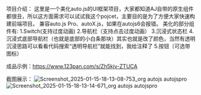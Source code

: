 项目介绍：
这里是一个美化auto.js的UI框架项目，大家都知道AJ自带的原生组件都很丑，所以这方面需求可以试试我这个pojcet，主要目的是为了方便大家快速构建前端项目。
兼容auto.js Pro、autoX.js，如果在autojs6会报错。
美化的部分组件有:
1.Switch(支持过度动画)
2.导航栏（支持点击过度动画）
3.沉浸式状态栏
4.沉浸式底部导航栏（也就是底部的小白条那块）其实也就是改了颜色，当然有透明沉浸思路可以看看代码搜索“透明导航栏”就能找到，我给注释了
5.按钮（可选带图标）

成品示例：https://www.123pan.com/s/Zh5kjv-ZTUCA

截图展示：
![Screenshot_2025-01-15-18-13-08-753_org autojs autojspro](https://github.com/user-attachments/assets/2ec0a7c3-1b8c-4aea-9348-e1e5f2504519)
![Screenshot_2025-01-15-18-13-14-671_org autojs autojspro](https://github.com/user-attachments/assets/ff78d47d-7255-4814-a7de-368cfbf61e59)

